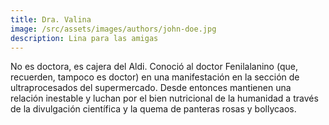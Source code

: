 ```yaml
---
title: Dra. Valina
image: /src/assets/images/authors/john-doe.jpg
description: Lina para las amigas
---
```


No es doctora, es cajera del Aldi. Conoció al doctor Fenilalanino (que, recuerden, tampoco es doctor) en una manifestación en la sección de ultraprocesados del supermercado. Desde entonces mantienen una relación inestable y luchan por el bien nutricional de la humanidad a través de la divulgación científica y la quema de panteras rosas y bollycaos.
